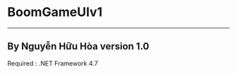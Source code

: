 # BoomGameUIv1
----------------------------------
By Nguyễn Hữu Hòa
version 1.0
---------------------------------
Required : .NET Framework 4.7
